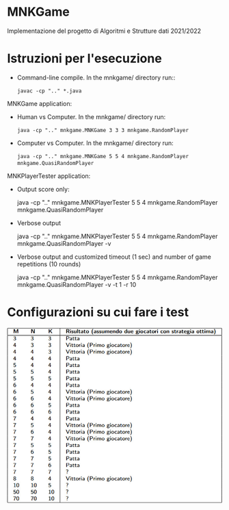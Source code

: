# MNKGame

Implementazione del progetto di Algoritmi e Strutture dati 2021/2022

# Istruzioni per l'esecuzione

- Command-line compile. In the mnkgame/ directory run::

      javac -cp ".." *.java

MNKGame application:

- Human vs Computer. In the mnkgame/ directory run:

      java -cp ".." mnkgame.MNKGame 3 3 3 mnkgame.RandomPlayer

- Computer vs Computer. In the mnkgame/ directory run:

      java -cp ".." mnkgame.MNKGame 5 5 4 mnkgame.RandomPlayer mnkgame.QuasiRandomPlayer

MNKPlayerTester application:

- Output score only:

  java -cp ".." mnkgame.MNKPlayerTester 5 5 4 mnkgame.RandomPlayer mnkgame.QuasiRandomPlayer

- Verbose output

  java -cp ".." mnkgame.MNKPlayerTester 5 5 4 mnkgame.RandomPlayer mnkgame.QuasiRandomPlayer -v

- Verbose output and customized timeout (1 sec) and number of game repetitions (10 rounds)

  java -cp ".." mnkgame.MNKPlayerTester 5 5 4 mnkgame.RandomPlayer mnkgame.QuasiRandomPlayer -v -t 1 -r 10

# Configurazioni su cui fare i test

![Configurazioni da testare](game_configuration.jpg)
